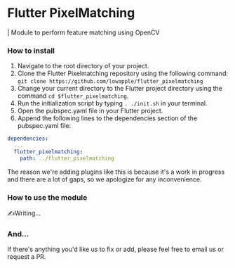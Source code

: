 # Flutter PixelMatching

| Module to perform feature matching using OpenCV

### How to install
1. Navigate to the root directory of your project.
2. Clone the Flutter Pixelmatching repository using the following command: `git clone https://github.com/lowapple/flutter_pixelmatching`
3. Change your current directory to the Flutter project directory using the command `cd $flutter_pixelmatching`.
4. Run the initialization script by typing `. ./init.sh` in your terminal.
5. Open the pubspec.yaml file in your Flutter project.
6. Append the following lines to the dependencies section of the pubspec.yaml file:
```yaml
dependencies:
  ...
  flutter_pixelmatching:
    path: ../flutter_pixelmatching
```
The reason we're adding plugins like this is because it's a work in progress and there are a lot of gaps, so we apologize for any inconvenience.

### How to use the module 
✍️Writing...

### And...
If there's anything you'd like us to fix or add, please feel free to email us or request a PR. 
